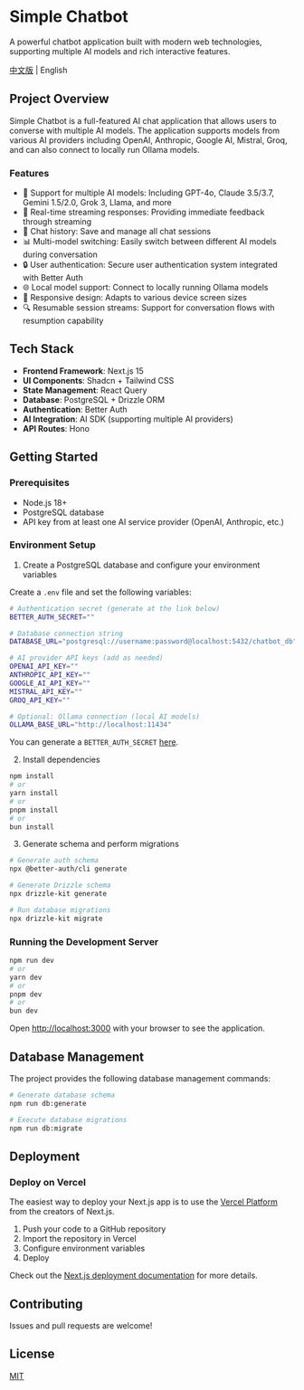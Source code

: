 # Simple Chatbot

A powerful chatbot application built with modern web technologies, supporting multiple AI models and rich interactive features.

[中文版](README_CN.md) | English

## Project Overview

Simple Chatbot is a full-featured AI chat application that allows users to converse with multiple AI models. The application supports models from various AI providers including OpenAI, Anthropic, Google AI, Mistral, Groq, and can also connect to locally run Ollama models.

### Features

- 🤖 Support for multiple AI models: Including GPT-4o, Claude 3.5/3.7, Gemini 1.5/2.0, Grok 3, Llama, and more
- 🔄 Real-time streaming responses: Providing immediate feedback through streaming
- 💬 Chat history: Save and manage all chat sessions
- 📊 Multi-model switching: Easily switch between different AI models during conversation
- 🔒 User authentication: Secure user authentication system integrated with Better Auth
- 🌐 Local model support: Connect to locally running Ollama models
- 📱 Responsive design: Adapts to various device screen sizes
- 🔍 Resumable session streams: Support for conversation flows with resumption capability

## Tech Stack

- **Frontend Framework**: Next.js 15
- **UI Components**: Shadcn + Tailwind CSS
- **State Management**: React Query
- **Database**: PostgreSQL + Drizzle ORM
- **Authentication**: Better Auth
- **AI Integration**: AI SDK (supporting multiple AI providers)
- **API Routes**: Hono

## Getting Started

### Prerequisites

- Node.js 18+
- PostgreSQL database
- API key from at least one AI service provider (OpenAI, Anthropic, etc.)

### Environment Setup

1. Create a PostgreSQL database and configure your environment variables

Create a `.env` file and set the following variables:

```bash
# Authentication secret (generate at the link below)
BETTER_AUTH_SECRET=""

# Database connection string
DATABASE_URL="postgresql://username:password@localhost:5432/chatbot_db"

# AI provider API keys (add as needed)
OPENAI_API_KEY=""
ANTHROPIC_API_KEY=""
GOOGLE_AI_API_KEY=""
MISTRAL_API_KEY=""
GROQ_API_KEY=""

# Optional: Ollama connection (local AI models)
OLLAMA_BASE_URL="http://localhost:11434"
```

You can generate a `BETTER_AUTH_SECRET` [here](https://www.better-auth.com/docs/installation#set-environment-variables).

2. Install dependencies

```bash
npm install
# or
yarn install
# or
pnpm install
# or
bun install
```

3. Generate schema and perform migrations

```bash
# Generate auth schema
npx @better-auth/cli generate

# Generate Drizzle schema
npx drizzle-kit generate

# Run database migrations
npx drizzle-kit migrate
```

### Running the Development Server

```bash
npm run dev
# or
yarn dev
# or
pnpm dev
# or
bun dev
```

Open [http://localhost:3000](http://localhost:3000) with your browser to see the application.

## Database Management

The project provides the following database management commands:

```bash
# Generate database schema
npm run db:generate

# Execute database migrations
npm run db:migrate
```

## Deployment

### Deploy on Vercel

The easiest way to deploy your Next.js app is to use the [Vercel Platform](https://vercel.com/new?utm_medium=default-template&filter=next.js&utm_source=create-next-app&utm_campaign=create-next-app-readme) from the creators of Next.js.

1. Push your code to a GitHub repository
2. Import the repository in Vercel
3. Configure environment variables
4. Deploy

Check out the [Next.js deployment documentation](https://nextjs.org/docs/app/building-your-application/deploying) for more details.

## Contributing

Issues and pull requests are welcome!

## License

[MIT](LICENSE)
